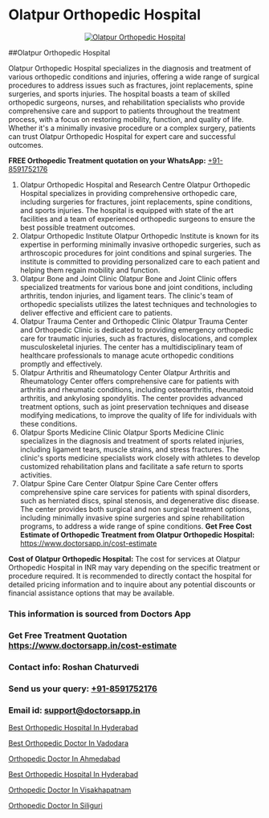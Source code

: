 # Olatpur Orthopedic Hospital

<p align="center">
  <a href="https://doctorsapp.in">
    <img src="https://i.ibb.co/tqM3hNg/sqdqdqsddsa.png" alt="Olatpur Orthopedic Hospital">
  </a>
</p>
##Olatpur Orthopedic Hospital

Olatpur Orthopedic Hospital specializes in the diagnosis and treatment of various orthopedic conditions and injuries, offering a wide range of surgical procedures to address issues such as fractures, joint replacements, spine surgeries, and sports injuries. The hospital boasts a team of skilled orthopedic surgeons, nurses, and rehabilitation specialists who provide comprehensive care and support to patients throughout the treatment process, with a focus on restoring mobility, function, and quality of life. Whether it's a minimally invasive procedure or a complex surgery, patients can trust Olatpur Orthopedic Hospital for expert care and successful outcomes.

**FREE Orthopedic Treatment quotation on your WhatsApp:**  [+91-8591752176](https://api.whatsapp.com/send?phone=8591752176)

1) Olatpur Orthopedic Hospital and Research Centre   Olatpur Orthopedic Hospital specializes in providing comprehensive orthopedic care, including surgeries for fractures, joint replacements, spine conditions, and sports injuries. The hospital is equipped with state of the art facilities and a team of experienced orthopedic surgeons to ensure the best possible treatment outcomes.
2) Olatpur Orthopedic Institute   Olatpur Orthopedic Institute is known for its expertise in performing minimally invasive orthopedic surgeries, such as arthroscopic procedures for joint conditions and spinal surgeries. The institute is committed to providing personalized care to each patient and helping them regain mobility and function.
3) Olatpur Bone and Joint Clinic   Olatpur Bone and Joint Clinic offers specialized treatments for various bone and joint conditions, including arthritis, tendon injuries, and ligament tears. The clinic's team of orthopedic specialists utilizes the latest techniques and technologies to deliver effective and efficient care to patients.
4) Olatpur Trauma Center and Orthopedic Clinic   Olatpur Trauma Center and Orthopedic Clinic is dedicated to providing emergency orthopedic care for traumatic injuries, such as fractures, dislocations, and complex musculoskeletal injuries. The center has a multidisciplinary team of healthcare professionals to manage acute orthopedic conditions promptly and effectively.
5) Olatpur Arthritis and Rheumatology Center   Olatpur Arthritis and Rheumatology Center offers comprehensive care for patients with arthritis and rheumatic conditions, including osteoarthritis, rheumatoid arthritis, and ankylosing spondylitis. The center provides advanced treatment options, such as joint preservation techniques and disease modifying medications, to improve the quality of life for individuals with these conditions.
6) Olatpur Sports Medicine Clinic   Olatpur Sports Medicine Clinic specializes in the diagnosis and treatment of sports related injuries, including ligament tears, muscle strains, and stress fractures. The clinic's sports medicine specialists work closely with athletes to develop customized rehabilitation plans and facilitate a safe return to sports activities.
7) Olatpur Spine Care Center   Olatpur Spine Care Center offers comprehensive spine care services for patients with spinal disorders, such as herniated discs, spinal stenosis, and degenerative disc disease. The center provides both surgical and non surgical treatment options, including minimally invasive spine surgeries and spine rehabilitation programs, to address a wide range of spine conditions.
**Get Free Cost Estimate of Orthopedic Treatment from Olatpur Orthopedic Hospital:** https://www.doctorsapp.in/cost-estimate

**Cost of Olatpur Orthopedic Hospital:**
The cost for services at Olatpur Orthopedic Hospital in INR may vary depending on the specific treatment or procedure required. It is recommended to directly contact the hospital for detailed pricing information and to inquire about any potential discounts or financial assistance options that may be available.

### This information is sourced from Doctors App 
### Get Free Treatment Quotation https://www.doctorsapp.in/cost-estimate
### Contact info: Roshan Chaturvedi 
### Send us your query: [+91-8591752176](https://api.whatsapp.com/send?phone=8591752176) 
### Email id: support@doctorsapp.in

[Best Orthopedic Hospital In Hyderabad](https://www.linkedin.com/pulse/best-orthopedic-hospital-hyderabad-doctorsappin-wmkyc?trackingId=DKGRn5j9owbRRcrKSujShA%3D%3D&lipi=urn%3Ali%3Apage%3Ad_flagship3_company_admin%3BcTUR6naWQkWjeA%2BR15noZQ%3D%3D)

[Best Orthopedic Doctor In Vadodara](https://www.linkedin.com/pulse/best-orthopedic-doctor-vadodara-doctorsapp-chittagong-qieke?trackingId=VVx2eZJSHzTwtOH2z%2FdacA%3D%3D&lipi=urn%3Ali%3Apage%3Ad_flagship3_company_admin%3BUjs5mcUZR9ewYOKOFkpg2w%3D%3D)

[Orthopedic Doctor In Ahmedabad](https://medium.com/@vimalrana22/orthopedic-doctor-in-ahmedabad-180e68c3f3f8)

[Best Orthopedic Hospital In Hyderabad](https://medium.com/@vimalrana22/best-orthopedic-hospital-in-hyderabad-e7492a968a31)

[Orthopedic Doctor In Visakhapatnam](https://doctors-apps.github.io/doctorsapp/orthopedic-doctor-in-visakhapatnam)

[Orthopedic Doctor In Siliguri](https://doctors-apps.github.io/doctorsapp/orthopedic-doctor-in-siliguri)

